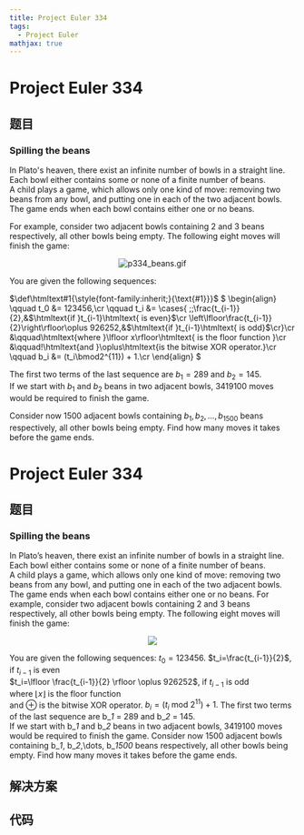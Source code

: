 ```yaml
---
title: Project Euler 334
tags:
  - Project Euler
mathjax: true
---
```

<escape><!-- more --></escape>
    
# Project Euler 334
## 题目
### Spilling the beans

In Plato's heaven, there exist an infinite number of bowls in a straight line.<br />
Each bowl either contains some or none of a finite number of beans.<br />
A child plays a game, which allows only one kind of move: removing two beans from any bowl, and putting one in each of the two adjacent bowls.<br /> The game ends when each bowl contains either one or no beans.

For example, consider two adjacent bowls containing 2 and 3 beans respectively, all other bowls being empty. The following eight moves will finish the game:

<div align="center"><img src="project/images/p334_beans.gif" class="dark_img" alt="p334_beans.gif" /></div>

You are given the following sequences:<br />


$\def\htmltext#1{\style{font-family:inherit;}{\text{#1}}}$
$
\begin{align}
\qquad t_0 &amp;= 123456,\cr
\qquad t_i &amp;= \cases{
\;\;\frac{t_{i-1}}{2},&amp;$\htmltext{if }t_{i-1}\htmltext{ is even}$\cr
\left\lfloor\frac{t_{i-1}}{2}\right\rfloor\oplus 926252,&amp;$\htmltext{if }t_{i-1}\htmltext{ is odd}$\cr}\cr
&amp;\qquad\htmltext{where }\lfloor x\rfloor\htmltext{ is the floor function }\cr
&amp;\qquad\!\htmltext{and }\oplus\htmltext{is the bitwise XOR operator.}\cr
\qquad b_i &amp;= (t_i\bmod2^{11}) + 1.\cr
\end{align}
$


The first two terms of the last sequence are $b_1 = 289$ and $b_2 = 145$.<br />
If we start with $b_1$ and $b_2$ beans in two adjacent bowls, $3419100$ moves would be required to finish the game.

Consider now $1500$ adjacent bowls containing $b_1, b_2, \ldots, b_{1500}$ beans respectively, all other bowls being empty. Find how many moves it takes before the game ends.


# Project Euler 334
## 题目
### Spilling the beans

In Plato’s heaven, there exist an infinite number of bowls in a straight line.<br>Each bowl either contains some or none of a finite number of beans.<br>A child plays a game, which allows only one kind of move: removing two beans from any bowl, and putting one in each of the two adjacent bowls.<br>The game ends when each bowl contains either one or no beans.
For example, consider two adjacent bowls containing 2 and 3 beans respectively, all other bowls being empty. The following eight moves will finish the game:
<center><img src="https://projecteuler.net/project/images/p334_beans.gif"></center>

You are given the following sequences:
$t_0=123456.$
$t_i=\frac{t_{i-1}}{2}$, if $t_{i-1}$ is even<br>$t_i=\lfloor \frac{t_{i-1}}{2} \rfloor \oplus 926252$, if $t_{i-1}$ is odd<br>where $\lfloor x \rfloor$ is the floor function<br>and $\oplus$ is the bitwise XOR operator.
$b_i=(t_i \text{ mod } 2^11) + 1.$
The first two terms of the last sequence are b_<i>1</i> = 289 and b_<i>2</i> = 145.<br>If we start with b_<i>1</i> and b_<i>2</i> beans in two adjacent bowls, 3419100 moves would be required to finish the game.
Consider now 1500 adjacent bowls containing b_<i>1</i>, b_<i>2</i>,\dots, b_<i>1500</i> beans respectively, all other bowls being empty. Find how many moves it takes before the game ends.


## 解决方案


## 代码


